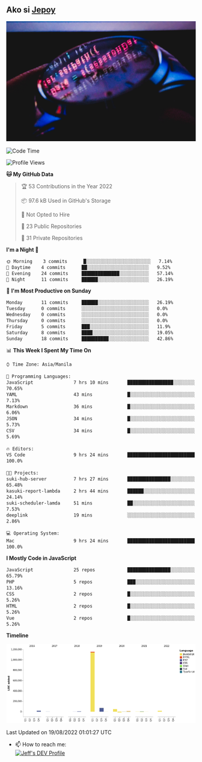 ## Ako si [Jepoy](https://github.com/je-poy)
![je-poy-cover-img](imgs/cover.jpeg)

<!--START_SECTION:waka-->
![Code Time](http://img.shields.io/badge/Code%20Time-923%20hrs%2014%20mins-blue)

![Profile Views](http://img.shields.io/badge/Profile%20Views-0-blue)

**🐱 My GitHub Data** 

> 🏆 53 Contributions in the Year 2022
 > 
> 📦 97.6 kB Used in GitHub's Storage 
 > 
> 🚫 Not Opted to Hire
 > 
> 📜 23 Public Repositories 
 > 
> 🔑 31 Private Repositories  
 > 
**I'm a Night 🦉** 

```text
🌞 Morning    3 commits      █░░░░░░░░░░░░░░░░░░░░░░░░   7.14% 
🌆 Daytime    4 commits      ██░░░░░░░░░░░░░░░░░░░░░░░   9.52% 
🌃 Evening    24 commits     ██████████████░░░░░░░░░░░   57.14% 
🌙 Night      11 commits     ██████░░░░░░░░░░░░░░░░░░░   26.19%

```
📅 **I'm Most Productive on Sunday** 

```text
Monday       11 commits     ██████░░░░░░░░░░░░░░░░░░░   26.19% 
Tuesday      0 commits      ░░░░░░░░░░░░░░░░░░░░░░░░░   0.0% 
Wednesday    0 commits      ░░░░░░░░░░░░░░░░░░░░░░░░░   0.0% 
Thursday     0 commits      ░░░░░░░░░░░░░░░░░░░░░░░░░   0.0% 
Friday       5 commits      ███░░░░░░░░░░░░░░░░░░░░░░   11.9% 
Saturday     8 commits      ████░░░░░░░░░░░░░░░░░░░░░   19.05% 
Sunday       18 commits     ██████████░░░░░░░░░░░░░░░   42.86%

```


📊 **This Week I Spent My Time On** 

```text
⌚︎ Time Zone: Asia/Manila

💬 Programming Languages: 
JavaScript               7 hrs 10 mins       █████████████████░░░░░░░░   70.65% 
YAML                     43 mins             █░░░░░░░░░░░░░░░░░░░░░░░░   7.13% 
Markdown                 36 mins             █░░░░░░░░░░░░░░░░░░░░░░░░   6.06% 
JSON                     34 mins             █░░░░░░░░░░░░░░░░░░░░░░░░   5.73% 
CSV                      34 mins             █░░░░░░░░░░░░░░░░░░░░░░░░   5.69%

🔥 Editors: 
VS Code                  9 hrs 24 mins       █████████████████████████   100.0%

🐱‍💻 Projects: 
suki-hub-server          7 hrs 27 mins       ████████████████░░░░░░░░░   65.48% 
kasuki-report-lambda     2 hrs 44 mins       ██████░░░░░░░░░░░░░░░░░░░   24.14% 
suki-scheduler-lamda     51 mins             ██░░░░░░░░░░░░░░░░░░░░░░░   7.53% 
deeplink                 19 mins             ░░░░░░░░░░░░░░░░░░░░░░░░░   2.86%

💻 Operating System: 
Mac                      9 hrs 24 mins       █████████████████████████   100.0%

```

**I Mostly Code in JavaScript** 

```text
JavaScript               25 repos            ████████████████░░░░░░░░░   65.79% 
PHP                      5 repos             ███░░░░░░░░░░░░░░░░░░░░░░   13.16% 
CSS                      2 repos             █░░░░░░░░░░░░░░░░░░░░░░░░   5.26% 
HTML                     2 repos             █░░░░░░░░░░░░░░░░░░░░░░░░   5.26% 
Vue                      2 repos             █░░░░░░░░░░░░░░░░░░░░░░░░   5.26%

```


**Timeline**

![Chart not found](https://raw.githubusercontent.com/je-poy/je-poy/main/charts/bar_graph.png) 


 Last Updated on 19/08/2022 01:01:27 UTC
<!--END_SECTION:waka-->

- 📫 How to reach me: <br />
[<img src="https://d2fltix0v2e0sb.cloudfront.net/dev-badge.svg" width="50" alt="Jeff's DEV Profile" />](https://dev.to/jepoy)
<!--
**je-poy/je-poy** is a ✨ _special_ ✨ repository because its `README.md` (this file) appears on your GitHub profile.

Here are some ideas to get you started:

- 🔭 I’m currently working on ...
- 🌱 I’m currently learning ...
- 👯 I’m looking to collaborate on ...
- 🤔 I’m looking for help with ...
- 💬 Ask me about ...

- 😄 Pronouns: ...
- ⚡ Fun fact: ...
-->
